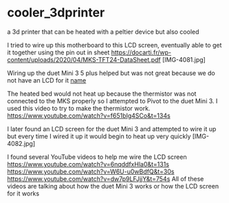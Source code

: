 # cooler_3dprinter
a 3d printer that can be heated with a peltier device but also cooled


I tried to wire up this motherboard to this LCD screen, eventually able to get it together using the pin out in sheet
https://docarti.fr/wp-content/uploads/2020/04/MKS-TFT24-DataSheet.pdf
[IMG-4081.jpg]

Wiring up the duet Mini 3 5 plus helped but was not great because we do not have an LCD for it 
[name](IMG-4080.jpg)

The heated bed would not heat up because the thermistor was not connected to the MKS properly so I attempted to Pivot to the duet Mini 3. I used this video to try to make the thermistor work.
https://www.youtube.com/watch?v=f651bIg4SCo&t=134s


I later found an LCD screen for the duet Mini 3 and attempted to wire it up but every time I wired it up it would begin to heat up very quickly 
[IMG-4082.jpg]


I found several YouTube videos to help me wire the LCD screen 
https://www.youtube.com/watch?v=6nqddfxHla0&t=131s
https://www.youtube.com/watch?v=W6U-u0wBdfQ&t=30s
https://www.youtube.com/watch?v=dw7p9LFJjjY&t=754s
All of these videos are talking about how the duet Mini 3 works or how the LCD screen for it works 



